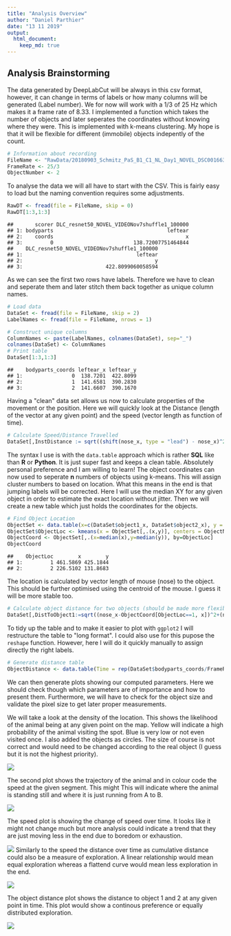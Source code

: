 ```yaml
---
title: "Analysis Overview"
author: "Daniel Parthier"
date: "13 11 2019"
output: 
  html_document:
    keep_md: true
---
```




## Analysis Brainstorming
The data generated by DeepLabCut will be always in this csv format, however, it can change in terms of labels or how many columns will be generated (Label number). We for now will work with a 1/3 of 25 Hz which makes it a frame rate of 8.33. I implemented a function which takes the number of objects and later seperates the coordinates without knowing where they were. This is implemented with k-means clustering. My hope is that it will be flexible for different (immobile) objects indepently of the count. 


```r
# Information about recording
FileName <- "RawData/20180903_Schmitz_PaS_B1_C1_NL_Day1_NOVEL_DSC001663DLC_resnet50_NOVEL_VIDEONov7shuffle1_100000.csv"
FrameRate <- 25/3
ObjectNumber <- 2
```

To analyse the data we will all have to start with the CSV. This is fairly easy to load but the naming convention requires some adjustments.


```r
RawDT <- fread(file = FileName, skip = 0)
RawDT[1:3,1:3]
```

```
##       scorer DLC_resnet50_NOVEL_VIDEONov7shuffle1_100000
## 1: bodyparts                                     leftear
## 2:    coords                                           x
## 3:         0                          138.72007751464844
##    DLC_resnet50_NOVEL_VIDEONov7shuffle1_100000
## 1:                                     leftear
## 2:                                           y
## 3:                           422.8099060058594
```
As we can see the first two rows have labels. Therefore we have to clean and seperate them and later stitch them back together as unique column names.


```r
# Load data
DataSet <- fread(file = FileName, skip = 2)
LabelNames <- fread(file = FileName, nrows = 1)

# Construct unique columns
ColumnNames <- paste(LabelNames, colnames(DataSet), sep="_")
colnames(DataSet) <- ColumnNames
# Print table
DataSet[1:3,1:3]
```

```
##    bodyparts_coords leftear_x leftear_y
## 1:                0  138.7201  422.8099
## 2:                1  141.6581  390.2830
## 3:                2  141.6607  390.1670
```

Having a "clean" data set allows us now to calculate properties of the movement or the position. Here we will quickly look at the Distance (length of the vector at any given point) and the speed (vector length as function of time).


```r
# Calculate Speed/Distance Travelled
DataSet[,InstDistance := sqrt((shift(nose_x, type = "lead") - nose_x)^2+abs(shift(nose_y, type = "lead") - nose_y)^2)][,NoseSpeed := InstDistance/(1/FrameRate)][,CumDist := cumsum(InstDistance)]
```

The syntax I use is with the `data.table` approach which is rather **SQL** like than **R** or **Python**. It is just super fast and keeps a clean table. Absolutely personal preference and I am willing to learn! The object coordinates can now used to seperate **n** numbers of objects using k-means. This will assign cluster numbers to based on location. What this means in the end is that jumping labels will be corrected. Here I will use the median XY for any given object in order to estimate the exact location without jitter. Then we will create a new table which just holds the coordinates for the objects.


```r
# Find Object Location
ObjectSet <- data.table(x=c(DataSet$object1_x, DataSet$object2_x), y = c(DataSet$object1_y, DataSet$object2_y))
ObjectSet$ObjectLoc <- kmeans(x = ObjectSet[,.(x,y)], centers = ObjectNumber)$cluster
ObjectCoord <- ObjectSet[,.(x=median(x),y=median(y)), by=ObjectLoc]
ObjectCoord
```

```
##    ObjectLoc        x        y
## 1:         1 461.5869 425.1844
## 2:         2 226.5102 131.8683
```
The location is calculated by vector length of mouse (nose) to the object. This should be further optimised using the centroid of the mouse. I guess it will be more stable too.

```r
# Calculate object distance for two objects (should be made more flexible)
DataSet[,DistToObject1:=sqrt((nose_x-ObjectCoord[ObjectLoc==1, x])^2+(nose_y-ObjectCoord[ObjectLoc==1, y])^2)][,DistToObject2:=sqrt((nose_x-ObjectCoord[ObjectLoc==2, x])^2+(nose_y-ObjectCoord[ObjectLoc==2, y])^2)]
```

To tidy up the table and to make it easier to plot with `ggplot2` I will restructure the table to "long format". I could also use for this pupose the `reshape` function. However, here I will do it quickly manually to assign directly the right labels.


```r
# Generate distance table
ObjectDistance <- data.table(Time = rep(DataSet$bodyparts_coords/FrameRate, times = 2), Distance = c(DataSet$DistToObject1, DataSet$DistToObject2), ObjectLoc = rep(c("1","2"), each = length(DataSet$bodyparts_coords)))
```

We can then generate plots showing our computed parameters. Here we should check though which parameters are of importance and how to present them.    Furthermore, we will have to check for the object size and validate the pixel size to get later proper measurements.



We will take a look at the density of the location. This shows the likelihood of the animal being at any given point on the map. Yellow will indicate a high probability of the animal visiting the spot. Blue is very low or not even visited once. I also added the objects as circles. The size of course is not correct and would need to be changed according to the real object (I guess but it is not the highest priority).

![](README_figs/README-DensityPlot-1.png)<!-- -->

The second plot shows the trajectory of the animal and in colour code the speed at the given segment. This might This will indicate where the animal is standing still and where it is just running from A to B.

![](README_figs/README-unnamed-chunk-2-1.png)<!-- -->

The speed plot is showing the change of speed over time. It looks like it might not change much but more analysis could indicate a trend that they are just moving less in the end due to boredom or exhaustion.

![](README_figs/README-unnamed-chunk-3-1.png)<!-- -->
Similarly to the speed the distance over time as cumulative distance could also be a measure of exploration. A linear relationship would mean equal exploration whereas a flattend curve would mean less exploration in the end.

![](README_figs/README-unnamed-chunk-4-1.png)<!-- -->

The object distance plot shows the distance to object 1 and 2 at any given point in time. This plot would show a continous preference or equally distributed exploration.

![](README_figs/README-unnamed-chunk-5-1.png)<!-- -->
